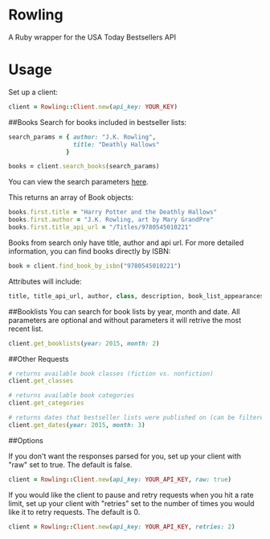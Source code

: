 # Rowling

A Ruby wrapper for the USA Today Bestsellers API

# Usage

Set up a client:

```ruby
client = Rowling::Client.new(api_key: YOUR_KEY)
```

##Books
Search for books included in bestseller lists:

```ruby
search_params = { author: "J.K. Rowling",
                  title: "Deathly Hallows"
                }

books = client.search_books(search_params)
```

You can view the search parameters [here]( http://developer.usatoday.com/docs/read/bestselling_books#parameters).


This returns an array of Book objects:

```ruby
books.first.title = "Harry Potter and the Deathly Hallows"
books.first.author = "J.K. Rowling, art by Mary GrandPre"
books.first.title_api_url = "/Titles/9780545010221"
```

Books from search only have title, author and api url. For more detailed information, you can find books directly by ISBN:

```ruby
book = client.find_book_by_isbn("9780545010221")
```
Attributes will include: 

```ruby
title, title_api_url, author, class, description, book_list_appearances, highest_rank, ranks
```

##Booklists
You can search for book lists by year, month and date. All parameters are optional and without parameters it will retrive the most recent list.

```ruby
client.get_booklists(year: 2015, month: 2)
```

##Other Requests

```ruby
# returns available book classes (fiction vs. nonfiction)
client.get_classes

# returns available book categories
client.get_categories

# returns dates that bestseller lists were published on (can be filtered by using parameters month and year, without parameters returns all dates since Oct. 1993)
client.get_dates(year: 2015, month: 3)
```

##Options

If you don't want the responses parsed for you, set up your client with "raw" set to true. The default is false.

```ruby
client = Rowling::Client.new(api_key: YOUR_API_KEY, raw: true)
```

If you would like the client to pause and retry requests when you hit a rate limit, set up your client with "retries" set to the number of times you would like it to retry requests. The default is 0.

```ruby
client = Rowling::Client.new(api_key: YOUR_API_KEY, retries: 2)
```

